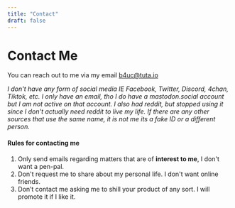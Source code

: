 ```yaml
---
title: "Contact"
draft: false
---
```


# Contact Me
You can reach out to me via my email
[b4uc@tuta.io](mailto:b4uc@tuta.io)

*I don't have any form of social media IE Facebook, Twitter, Discord, 4chan,
Tiktok, etc. I only have an email, tho I do have a mastodon.social account
but I am not active on that account. I also had reddit, but stopped using it 
since I don't actually need reddit to live my life. If there are any other
sources that use the same name, it is not me its a fake ID or a different
person.*

#### Rules for contacting me
1. Only send emails regarding matters that are of **interest to me**, I don't
want a pen-pal.
2. Don't request me to share about my personal life. I don't want online friends.
3. Don’t contact me asking me to shill your product of any sort. I will
promote it if I like it.
